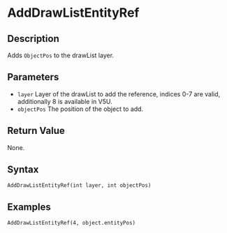 # AddDrawListEntityRef

## Description
Adds `ObjectPos` to the drawList layer.

## Parameters
- `layer`
Layer of the drawList to add the reference, indices 0-7 are valid, additionally 8 is available in V5U.
- `objectPos`
The position of the object to add.

## Return Value
None.

## Syntax
```
AddDrawListEntityRef(int layer, int objectPos)
```

## Examples
```
AddDrawListEntityRef(4, object.entityPos)
```